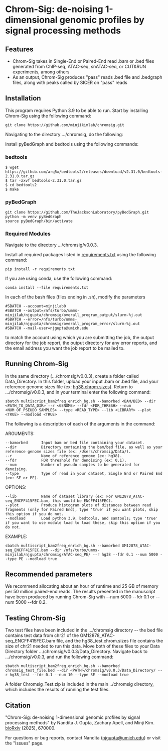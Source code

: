 # Chrom-Sig: de-noising 1-dimensional genomic profiles by signal processing methods

## Features
* Chrom-Sig takes in Single-End or Paired-End read .bam or .bed files generated from ChIP-seq, ATAC-seq, snATAC-seq, or CUT&RUN experiments, among others 
* As an output, Chrom-Sig produces "pass" reads .bed file and .bedgraph files, along with peaks called by SICER on "pass" reads

## Installation
This program requires Python 3.9 to be able to run.
Start by installing Chrom-Sig using the following command:
```
git clone https://github.com/minjikimlab/chromsig.git
```
Navigating to the directory .../chromsig, do the following:

Install pyBedGraph and bedtools using the following commands:
### bedtools
```
$ wget https://github.com/arq5x/bedtools2/releases/download/v2.31.0/bedtools-2.31.0.tar.gz
$ tar -zxvf bedtools-2.31.0.tar.gz
$ cd bedtools2
$ make
```
### pyBedGraph
```
git clone https://github.com/TheJacksonLaboratory/pyBedGraph.git
python -m venv pyBedGraph
source pyBedGraph/bin/activate
```
### Required Modules
Navigate to the directory .../chromsig/v0.0.3.

Install all required packages listed in [requirements.txt](https://github.com/minjikimlab/chromsig/blob/main/v0.0.3/requirements.txt) using the following command:

`pip install -r requirements.txt`

If you are using conda, use the following command:

`conda install --file requirements.txt`

In each of the bash files (files ending in .sh), modify the parameters
```
#SBATCH --account=minjilab0 
#SBATCH --output=/nfs/turbo/umms-minjilab/njgupta/chromsig/overall_program_output/slurm-%j.out
#SBATCH --error=/nfs/turbo/umms-minjilab/njgupta/chromsig/overall_program_error/slurm-%j.out
#SBATCH --mail-user=njgupta@umich.edu
```
to match the account using which you are submitting the job, the output directory for the job report, the output directory for any error reports, and the email address you want the job report to be mailed to.

## Running Chrom-Sig
In the same directory (.../chromsig/v0.0.3), create a folder called Data_Directory. In this folder, upload your input .bam or .bed file, and your reference genome sizes file (ex: [hg38.chrom.sizes](https://github.com/minjikimlab/chromsig/blob/main/v0.0.3/hg38.chrom.sizes)).
Return to .../chromsig/v0.0.3, and in your terminal enter the following command:

`sbatch multiscript_bam2freq_enrich_bg.sh --bamorbed <BAM/BED> --dir <PATH_TO_DATA_DIR> --r <GENOME> --fdr <FDR_THRESH> --num <NUM_OF_PSEUDO_SAMPLES> --type <READ_TYPE> --lib <LIBRARY> --plot <TRUE> --modload <TRUE>`

The following is a description of each of the arguments in the command:

ARGUMENTS:

    --bamorbed      Input bam or bed file containing your dataset.
    --dir           Directory containing the bam/bed file, as well as your reference genome sizes file (ex: /Users/chromsig/Data/).
    --r             Name of reference genome (ex: hg38).
    --fdr           FDR threshold for denoising (ex: 0.1).
    --num           Number of pseudo samples to be generated for denoising.
    --type          Type of read in your dataset, Single End or Paired End (ex: SE or PE).

OPTIONS:
      
    --lib           Name of dataset library (ex: For GM12878_ATAC-seq_ENCFF415FEC.bam, this would be ENCFF415FEC).
    --plot          Produce histogram plots of distances between read fragments (only for Paired End), type 'true' if you want plots, skip this option if you do not.
    --modload       Load python 3.9, bedtools, and samtools; type 'true' if you want to use module load to load these, skip this option if you do not.
            
EXAMPLE:

    sbatch multiscript_bam2freq_enrich_bg.sh --bamorbed GM12878_ATAC-seq_ENCFF415FEC.bam --dir /nfs/turbo/umms-minjilab/njgupta/chromsig/ATAC-seq_PE/ --r hg38 --fdr 0.1 --num 5000 --type PE --modload true

## Recommended parameters
We recommend allocating about an hour of runtime and 25 GB of memory per 50 million paired-end reads. The results presented in the manuscript have been produced by running Chrom-Sig with --num 5000 --fdr 0.1 or --num 5000 --fdr 0.2.  

## Testing Chrom-Sig
Two test files have been included in the .../chromsig directory -- the bed file contains test data from chr21 of the GM12878_ATAC-seq_ENCFF415FEC.bam file, and the hg38_test.chrom.sizes file contains the size of chr21 needed to run this data. Move both of these files to your Data Directory folder .../chromsig/v0.0.3/Data_Directory. Navigate back to .../chromsig/v0.0.3, and run the following command:
```
sbatch multiscript_bam2freq_enrich_bg.sh --bamorbed chromsig_test_file.bed --dir <PATH>/chromsig/v0.0.3/Data_Directory/ --r hg38_test --fdr 0.1 --num 10 --type SE --modload true
```
A folder Chromsig_Test.zip is included in the main ../chromsig directory, which includes the results of running the test files.

## Citation
"Chrom-Sig: de-noising 1-dimensional genomic profiles by signal processing methods" by Nandita J. Gupta, Zachary Apell, and Minji Kim. [bioRxiv](https://www.biorxiv.org/content/10.1101/2025.08.12.670000v1) (2025), 670000.

For questions or bug reports, contact Nandita (njgupta@umich.edu) or visit the "Issues" page.

